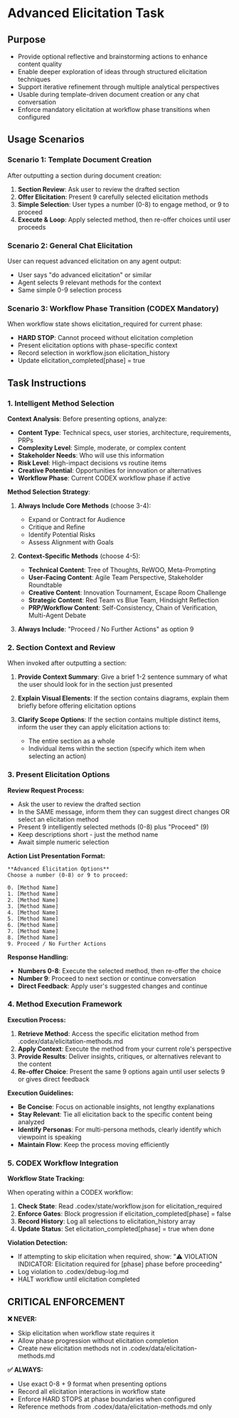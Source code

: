 <!-- Powered by CODEX™ Core -->

# Advanced Elicitation Task

## Purpose

- Provide optional reflective and brainstorming actions to enhance content quality
- Enable deeper exploration of ideas through structured elicitation techniques
- Support iterative refinement through multiple analytical perspectives
- Usable during template-driven document creation or any chat conversation
- Enforce mandatory elicitation at workflow phase transitions when configured

## Usage Scenarios

### Scenario 1: Template Document Creation

After outputting a section during document creation:

1. **Section Review**: Ask user to review the drafted section
2. **Offer Elicitation**: Present 9 carefully selected elicitation methods
3. **Simple Selection**: User types a number (0-8) to engage method, or 9 to proceed
4. **Execute & Loop**: Apply selected method, then re-offer choices until user proceeds

### Scenario 2: General Chat Elicitation

User can request advanced elicitation on any agent output:

- User says "do advanced elicitation" or similar
- Agent selects 9 relevant methods for the context
- Same simple 0-9 selection process

### Scenario 3: Workflow Phase Transition (CODEX Mandatory)

When workflow state shows elicitation_required for current phase:

- **HARD STOP**: Cannot proceed without elicitation completion
- Present elicitation options with phase-specific context
- Record selection in workflow.json elicitation_history
- Update elicitation_completed[phase] = true

## Task Instructions

### 1. Intelligent Method Selection

**Context Analysis**: Before presenting options, analyze:

- **Content Type**: Technical specs, user stories, architecture, requirements, PRPs
- **Complexity Level**: Simple, moderate, or complex content
- **Stakeholder Needs**: Who will use this information
- **Risk Level**: High-impact decisions vs routine items
- **Creative Potential**: Opportunities for innovation or alternatives
- **Workflow Phase**: Current CODEX workflow phase if active

**Method Selection Strategy**:

1. **Always Include Core Methods** (choose 3-4):
   - Expand or Contract for Audience
   - Critique and Refine
   - Identify Potential Risks
   - Assess Alignment with Goals

2. **Context-Specific Methods** (choose 4-5):
   - **Technical Content**: Tree of Thoughts, ReWOO, Meta-Prompting
   - **User-Facing Content**: Agile Team Perspective, Stakeholder Roundtable
   - **Creative Content**: Innovation Tournament, Escape Room Challenge
   - **Strategic Content**: Red Team vs Blue Team, Hindsight Reflection
   - **PRP/Workflow Content**: Self-Consistency, Chain of Verification, Multi-Agent Debate

3. **Always Include**: "Proceed / No Further Actions" as option 9

### 2. Section Context and Review

When invoked after outputting a section:

1. **Provide Context Summary**: Give a brief 1-2 sentence summary of what the user should look for in the section just presented

2. **Explain Visual Elements**: If the section contains diagrams, explain them briefly before offering elicitation options

3. **Clarify Scope Options**: If the section contains multiple distinct items, inform the user they can apply elicitation actions to:
   - The entire section as a whole
   - Individual items within the section (specify which item when selecting an action)

### 3. Present Elicitation Options

**Review Request Process:**

- Ask the user to review the drafted section
- In the SAME message, inform them they can suggest direct changes OR select an elicitation method
- Present 9 intelligently selected methods (0-8) plus "Proceed" (9)
- Keep descriptions short - just the method name
- Await simple numeric selection

**Action List Presentation Format:**

```text
**Advanced Elicitation Options**
Choose a number (0-8) or 9 to proceed:

0. [Method Name]
1. [Method Name]
2. [Method Name]
3. [Method Name]
4. [Method Name]
5. [Method Name]
6. [Method Name]
7. [Method Name]
8. [Method Name]
9. Proceed / No Further Actions
```

**Response Handling:**

- **Numbers 0-8**: Execute the selected method, then re-offer the choice
- **Number 9**: Proceed to next section or continue conversation
- **Direct Feedback**: Apply user's suggested changes and continue

### 4. Method Execution Framework

**Execution Process:**

1. **Retrieve Method**: Access the specific elicitation method from .codex/data/elicitation-methods.md
2. **Apply Context**: Execute the method from your current role's perspective
3. **Provide Results**: Deliver insights, critiques, or alternatives relevant to the content
4. **Re-offer Choice**: Present the same 9 options again until user selects 9 or gives direct feedback

**Execution Guidelines:**

- **Be Concise**: Focus on actionable insights, not lengthy explanations
- **Stay Relevant**: Tie all elicitation back to the specific content being analyzed
- **Identify Personas**: For multi-persona methods, clearly identify which viewpoint is speaking
- **Maintain Flow**: Keep the process moving efficiently

### 5. CODEX Workflow Integration

**Workflow State Tracking:**

When operating within a CODEX workflow:

1. **Check State**: Read .codex/state/workflow.json for elicitation_required
2. **Enforce Gates**: Block progression if elicitation_completed[phase] = false
3. **Record History**: Log all selections to elicitation_history array
4. **Update Status**: Set elicitation_completed[phase] = true when done

**Violation Detection:**

- If attempting to skip elicitation when required, show:
  "⚠️ VIOLATION INDICATOR: Elicitation required for [phase] phase before proceeding"
- Log violation to .codex/debug-log.md
- HALT workflow until elicitation completed

## CRITICAL ENFORCEMENT

**❌ NEVER:**
- Skip elicitation when workflow state requires it
- Allow phase progression without elicitation completion
- Create new elicitation methods not in .codex/data/elicitation-methods.md

**✅ ALWAYS:**
- Use exact 0-8 + 9 format when presenting options
- Record all elicitation interactions in workflow state
- Enforce HARD STOPS at phase boundaries when configured
- Reference methods from .codex/data/elicitation-methods.md only